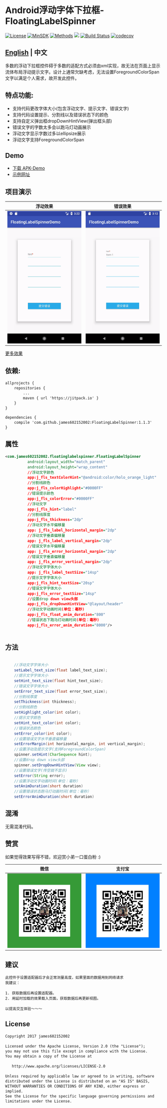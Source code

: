 # Android浮动字体下拉框-FloatingLabelSpinner

[![License](https://img.shields.io/badge/License%20-Apache%202-337ab7.svg)](https://www.apache.org/licenses/LICENSE-2.0)
[![MinSDK](https://img.shields.io/badge/API-14%2B-brightgreen.svg?style=flat)](https://android-arsenal.com/api?level=14)
[![Methods](https://img.shields.io/badge/Methods%20%7C%20Size%20-%20160%20%7C%2031%20KB-d9534f.svg)](http://www.methodscount.com/?lib=com.github.james602152002%3AFloatingLabelSpinner%3A1.1.0)
[![](https://jitpack.io/v/james602152002/FloatingLabelSpinner.svg)](https://jitpack.io/#james602152002/FloatingLabelSpinner)
[![Build Status](https://travis-ci.org/james602152002/FloatingLabelSpinner.svg?branch=master)](https://travis-ci.org/james602152002/FloatingLabelSpinner)
[![codecov](https://codecov.io/gh/james602152002/FloatingLabelSpinner/branch/master/graph/badge.svg)](https://codecov.io/gh/james602152002/FloatingLabelSpinner)

## [English](README_EN.md) | 中文

多数的浮动下拉框控件碍于多数的适配方式必须由xml实现，故无法在页面上显示流体布局浮动提示文字。设计上通常欠缺考虑，无法设置ForegroundColorSpan文字以满足个人需求，故开发此控件。

## 特点功能:

 - 支持代码更改字体大小(包含浮动文字、提示文字、错误文字)
 - 支持代码设置提示、分割线以及错误状态下的颜色 
 - 支持自定义弹出框dropDownHintView(弹出框头部)
 - 错误文字的字数太多会以跑马灯动画展示
 - 浮动文字显示字数过多以ellipsize展示
 - 浮动文字支持ForegroundColorSpan
 
## Demo
 - [下载 APK-Demo](art/demo.apk)
 - [示例网址](https://github.com/james602152002/FloatingLabelSpinnerDemo)

## 项目演示

|浮动效果|错误效果|
|:---:|:---:|
|![](art/float_ch.gif)|![](art/error_ch.gif)|

[更多效果](common_md/DEMONSTRATION_CH.md)

## 依赖:

```
allprojects {
	repositories {
		...
		maven { url 'https://jitpack.io' }
	}
}
```

```
dependencies {
	compile 'com.github.james602152002:FloatingLabelSpinner:1.1.3'
}
```

## 属性

```xml
<com.james602152002.floatinglabelspinner.FloatingLabelSpinner
          android:layout_width="match_parent"
          android:layout_height="wrap_content"
          //浮动文字颜色
          app:j_fls_textColorHint="@android:color/holo_orange_light" 
          //分割线颜色
          app:j_fls_colorHighlight="#0000FF" 
          //错误提示颜色
          app:j_fls_colorError="#0000FF"
          //浮动文字
          app:j_fls_hint="label"
          //分割线厚度
          app:j_fls_thickness="2dp"
          //浮动文字水平偏移量
          app: j_fls_label_horizontal_margin="2dp"
          //浮动文字垂直偏移量
          app: j_fls_label_vertical_margin="2dp"
          //错误文字水平偏移量
          app: j_fls_error_horizontal_margin="2dp"
          //错误文字垂直偏移量
          app: j_fls_error_vertical_margin="2dp"
          //浮动文字字体大小
          app: j_fls_label_textSize="14sp"
          //提示文字字体大小
          app:j_fls_hint_textSize="20sp"
          //错误文字字体大小
          app:j_fls_error_textSize="14sp"
          //设置drop down view头部
          app:j_fls_dropDownHintView="@layout/header"
          //浮动文字动画时间(单位：毫秒)
          app:j_fls_float_anim_duration="800"
          //错误状态下跑马灯动画时间(单位：毫秒)
          app:j_fls_error_anim_duration="8000"/>
          
```

## 方法

```java

	//浮动文字字体大小
	setLabel_text_size(float label_text_size);
	//提示文字字体大小
	setHint_text_size(float hint_text_size);
	//错误文字字体大小
	setError_text_size(float error_text_size);
	//分割线厚度
	setThickness(int thickness);
	//分割线颜色
	setHighlight_color(int color);
	//提示文字颜色
	setHint_text_color(int color);
	//错误状态颜色
	setError_color(int color);
	//设置错误文字水平垂直偏移量
	setErrorMargin(int horizontal_margin, int vertical_margin);
	//设置浮动及提示文字(支持ForegroundColorSpan)
	spinner.setHint(CharSequence hint);
	//设置drop down view头部
	spinner.setDropDownHintView(View view);
	//设置错误文字(传空就不显示)
	setError(String error);
	//设置浮动文字动画时间(单位：毫秒）
	setAnimDuration(short duration)
	//设置错误状态跑马灯动画时间(单位：毫秒）
	setErrorAnimDuration(short duration)

```

## 混淆

无需混淆代码。

## 赞赏

如果觉得效果写得不错，欢迎赏小弟一口蛋白粉 :)

|微信|支付宝|
|:---:|:---:|
|![](art/weixin_green.jpg)|![](art/zhifubao_blue.jpg)|

## 建议

```
此控件于设置适配器后才会正常测量高度，如果里面的数据用到网络请求
我建议：

1. 获取数据后再设置适配器。
2. 用延时加载的效果载入页面，获取数据后再更新视图。

以提高交互体验～～～
```

License
-------

    Copyright 2017 james602152002

    Licensed under the Apache License, Version 2.0 (the "License");
    you may not use this file except in compliance with the License.
    You may obtain a copy of the License at

       http://www.apache.org/licenses/LICENSE-2.0

    Unless required by applicable law or agreed to in writing, software
    distributed under the License is distributed on an "AS IS" BASIS,
    WITHOUT WARRANTIES OR CONDITIONS OF ANY KIND, either express or implied.
    See the License for the specific language governing permissions and
    limitations under the License.
